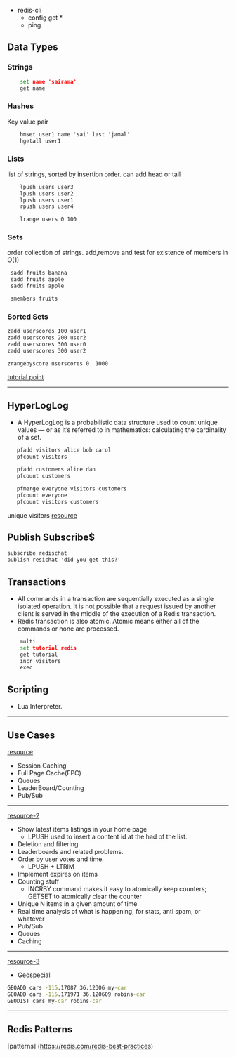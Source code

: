* redis-cli
  * config get *
  * ping

## Data Types
### Strings
```cmd
    set name 'sairama'
    get name
```

### Hashes
Key value pair
```cmd
    hmset user1 name 'sai' last 'jamal'
    hgetall user1
```

### Lists
list of strings, sorted by insertion order. can add head or tail
```cmd
    lpush users user3
    lpush users user2
    lpush users user1
    rpush users user4

    lrange users 0 100
```

### Sets
order collection of strings. add,remove and test for existence of members in O(1)
```cmd
 sadd fruits banana
 sadd fruits apple
 sadd fruits apple

 smembers fruits   
```

### Sorted Sets
```cmd
zadd userscores 100 user1
zadd userscores 200 user2
zadd userscores 300 user0
zadd userscores 300 user2

zrangebyscore userscores 0  1000
```

[tutorial point](https://www.tutorialspoint.com/redis/index.htm)
_____


 ## HyperLogLog
* A HyperLogLog is a probabilistic data structure used to count unique values — or as it’s referred to in mathematics: calculating the cardinality of a set.
```cmd
   pfadd visitors alice bob carol
   pfcount visitors

   pfadd customers alice dan
   pfcount customers

   pfmerge everyone visitors customers
   pfcount everyone
   pfcount visitors customers
```

unique visitors
 [resource](https://thoughtbot.com/blog/hyperloglogs-in-redis)

## Publish Subscribe$
```cmd
subscribe redischat
publish resichat 'did you get this?'
```

## Transactions
* All commands in a transaction are sequentially executed as a single isolated operation. It is not possible that a request issued by another client is served in the middle of the execution of a Redis transaction.
* Redis transaction is also atomic. Atomic means either all of the commands or none are processed.
```cmd
    multi
    set tutorial redis
    get tutorial
    incr visitors
    exec
```

## Scripting
* Lua Interpreter.

______

## Use Cases
[resource](https://www.objectrocket.com/blog/how-to/top-5-redis-use-cases/)
* Session Caching
* Full Page Cache(FPC)
* Queues
* LeaderBoard/Counting
* Pub/Sub

_____

[resource-2](http://highscalability.com/blog/2011/7/6/11-common-web-use-cases-solved-in-redis.html)
* Show latest items listings in your home page
  * LPUSH used to insert a content id at the had of the list.
* Deletion and filtering
* Leaderboards and related problems.
* Order by user votes and time.
  * LPUSH + LTRIM 
* Implement expires on items
* Counting stuff
  * INCRBY command makes it easy to atomically keep counters; GETSET to atomically clear the counter
* Unique N items in a given amount of time
* Real time analysis of what is happening, for stats, anti spam, or whatever
* Pub/Sub
* Queues
* Caching
______

[resource-3](https://redis.com/redis-best-practices/indexing-patterns/geospatial/)
* Geospecial
```cmd
GEOADD cars -115.17087 36.12306 my-car
GEOADD cars -115.171971 36.120609 robins-car
GEODIST cars my-car robins-car
```
_____
## Redis Patterns
[patterns] (https://redis.com/redis-best-practices)
